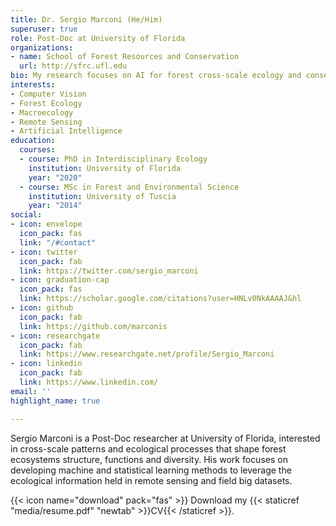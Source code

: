 ```yaml
---
title: Dr. Sergio Marconi (He/Him)
superuser: true
role: Post-Doc at University of Florida
organizations:
- name: School of Forest Resources and Conservation
  url: http://sfrc.ufl.edu
bio: My research focuses on AI for forest cross-scale ecology and conservation
interests:
- Computer Vision
- Forest Ecology
- Macroecology
- Remote Sensing
- Artificial Intelligence
education:
  courses:
  - course: PhD in Interdisciplinary Ecology
    institution: University of Florida
    year: "2020"
  - course: MSc in Forest and Environmental Science
    institution: University of Tuscia
    year: "2014"
social:
- icon: envelope
  icon_pack: fas
  link: "/#contact"
- icon: twitter
  icon_pack: fab
  link: https://twitter.com/sergio_marconi
- icon: graduation-cap
  icon_pack: fas
  link: https://scholar.google.com/citations?user=HNLv0NkAAAAJ&hl
- icon: github
  icon_pack: fab
  link: https://github.com/marconis
- icon: researchgate
  icon_pack: fab
  link: https://www.researchgate.net/profile/Sergio_Marconi
- icon: linkedin
  icon_pack: fab
  link: https://www.linkedin.com/
email: ''
highlight_name: true

---
```

Sergio Marconi is a Post-Doc researcher at University of Florida, interested in cross-scale patterns and ecological processes that shape forest ecosystems structure, functions and diversity. His work focuses on developing machine and statistical learning methods to leverage the ecological information held in remote sensing and field big datasets.

{{< icon name="download" pack="fas" >}} Download my {{< staticref "media/resume.pdf" "newtab" >}}CV{{< /staticref >}}.
